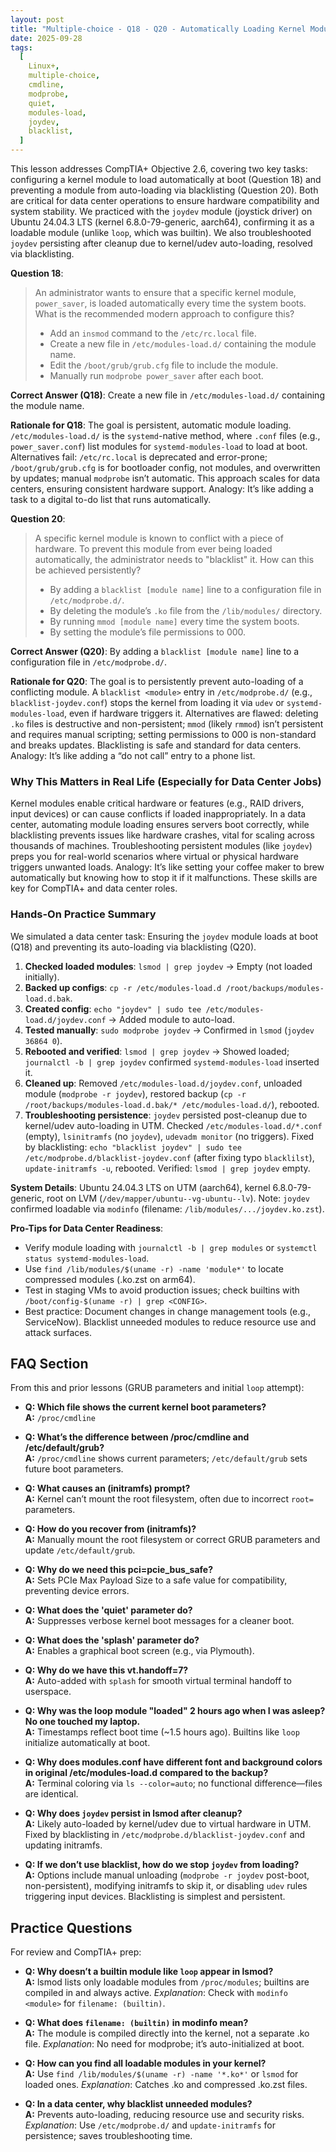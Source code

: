 ```yaml
---
layout: post
title: "Multiple-choice - Q18 - Q20 - Automatically Loading Kernel Modules at Boot"
date: 2025-09-28
tags:
  [
    Linux+,
    multiple-choice,
    cmdline,
    modprobe,
    quiet,
    modules-load,
    joydev,
    blacklist,
  ]
---
```


This lesson addresses CompTIA+ Objective 2.6, covering two key tasks: configuring a kernel module to load automatically at boot (Question 18) and preventing a module from auto-loading via blacklisting (Question 20). Both are critical for data center operations to ensure hardware compatibility and system stability. We practiced with the `joydev` module (joystick driver) on Ubuntu 24.04.3 LTS (kernel 6.8.0-79-generic, aarch64), confirming it as a loadable module (unlike `loop`, which was builtin). We also troubleshooted `joydev` persisting after cleanup due to kernel/udev auto-loading, resolved via blacklisting.

**Question 18**:

> An administrator wants to ensure that a specific kernel module, `power_saver`, is loaded automatically every time the system boots. What is the recommended modern approach to configure this?
>
> - Add an `insmod` command to the `/etc/rc.local` file.
> - Create a new file in `/etc/modules-load.d/` containing the module name.
> - Edit the `/boot/grub/grub.cfg` file to include the module.
> - Manually run `modprobe power_saver` after each boot.

**Correct Answer (Q18)**: Create a new file in `/etc/modules-load.d/` containing the module name.

**Rationale for Q18**:
The goal is persistent, automatic module loading. `/etc/modules-load.d/` is the `systemd`-native method, where `.conf` files (e.g., `power_saver.conf`) list modules for `systemd-modules-load` to load at boot. Alternatives fail: `/etc/rc.local` is deprecated and error-prone; `/boot/grub/grub.cfg` is for bootloader config, not modules, and overwritten by updates; manual `modprobe` isn’t automatic. This approach scales for data centers, ensuring consistent hardware support. Analogy: It’s like adding a task to a digital to-do list that runs automatically.

**Question 20**:

> A specific kernel module is known to conflict with a piece of hardware. To prevent this module from ever being loaded automatically, the administrator needs to "blacklist" it. How can this be achieved persistently?
>
> - By adding a `blacklist [module name]` line to a configuration file in `/etc/modprobe.d/`.
> - By deleting the module’s `.ko` file from the `/lib/modules/` directory.
> - By running `mmod [module name]` every time the system boots.
> - By setting the module’s file permissions to 000.

**Correct Answer (Q20)**: By adding a `blacklist [module name]` line to a configuration file in `/etc/modprobe.d/`.

**Rationale for Q20**:
The goal is to persistently prevent auto-loading of a conflicting module. A `blacklist <module>` entry in `/etc/modprobe.d/` (e.g., `blacklist-joydev.conf`) stops the kernel from loading it via `udev` or `systemd-modules-load`, even if hardware triggers it. Alternatives are flawed: deleting `.ko` files is destructive and non-persistent; `mmod` (likely `rmmod`) isn’t persistent and requires manual scripting; setting permissions to 000 is non-standard and breaks updates. Blacklisting is safe and standard for data centers. Analogy: It’s like adding a “do not call” entry to a phone list.

### Why This Matters in Real Life (Especially for Data Center Jobs)

Kernel modules enable critical hardware or features (e.g., RAID drivers, input devices) or can cause conflicts if loaded inappropriately. In a data center, automating module loading ensures servers boot correctly, while blacklisting prevents issues like hardware crashes, vital for scaling across thousands of machines. Troubleshooting persistent modules (like `joydev`) preps you for real-world scenarios where virtual or physical hardware triggers unwanted loads. Analogy: It’s like setting your coffee maker to brew automatically but knowing how to stop it if it malfunctions. These skills are key for CompTIA+ and data center roles.

### Hands-On Practice Summary

We simulated a data center task: Ensuring the `joydev` module loads at boot (Q18) and preventing its auto-loading via blacklisting (Q20).

1. **Checked loaded modules**: `lsmod | grep joydev` → Empty (not loaded initially).
2. **Backed up configs**: `cp -r /etc/modules-load.d /root/backups/modules-load.d.bak`.
3. **Created config**: `echo "joydev" | sudo tee /etc/modules-load.d/joydev.conf` → Added module to auto-load.
4. **Tested manually**: `sudo modprobe joydev` → Confirmed in `lsmod` (`joydev 36864 0`).
5. **Rebooted and verified**: `lsmod | grep joydev` → Showed loaded; `journalctl -b | grep joydev` confirmed `systemd-modules-load` inserted it.
6. **Cleaned up**: Removed `/etc/modules-load.d/joydev.conf`, unloaded module (`modprobe -r joydev`), restored backup (`cp -r /root/backups/modules-load.d.bak/* /etc/modules-load.d/`), rebooted.
7. **Troubleshooting persistence**: `joydev` persisted post-cleanup due to kernel/udev auto-loading in UTM. Checked `/etc/modules-load.d/*.conf` (empty), `lsinitramfs` (no `joydev`), `udevadm monitor` (no triggers). Fixed by blacklisting: `echo "blacklist joydev" | sudo tee /etc/modprobe.d/blacklist-joydev.conf` (after fixing typo `blacklilst`), `update-initramfs -u`, rebooted. Verified: `lsmod | grep joydev` empty.

**System Details**: Ubuntu 24.04.3 LTS on UTM (aarch64), kernel 6.8.0-79-generic, root on LVM (`/dev/mapper/ubuntu--vg-ubuntu--lv`). Note: `joydev` confirmed loadable via `modinfo` (filename: `/lib/modules/.../joydev.ko.zst`).

**Pro-Tips for Data Center Readiness**:

- Verify module loading with `journalctl -b | grep modules` or `systemctl status systemd-modules-load`.
- Use `find /lib/modules/$(uname -r) -name 'module*'` to locate compressed modules (.ko.zst on arm64).
- Test in staging VMs to avoid production issues; check builtins with `/boot/config-$(uname -r) | grep <CONFIG>`.
- Best practice: Document changes in change management tools (e.g., ServiceNow). Blacklist unneeded modules to reduce resource use and attack surfaces.

## FAQ Section

From this and prior lessons (GRUB parameters and initial `loop` attempt):

- **Q: Which file shows the current kernel boot parameters?**  
  **A:** `/proc/cmdline`

- **Q: What’s the difference between /proc/cmdline and /etc/default/grub?**  
  **A:** `/proc/cmdline` shows current parameters; `/etc/default/grub` sets future boot parameters.

- **Q: What causes an (initramfs) prompt?**  
  **A:** Kernel can’t mount the root filesystem, often due to incorrect `root=` parameters.

- **Q: How do you recover from (initramfs)?**  
  **A:** Manually mount the root filesystem or correct GRUB parameters and update `/etc/default/grub`.

- **Q: Why do we need this pci=pcie_bus_safe?**  
  **A:** Sets PCIe Max Payload Size to a safe value for compatibility, preventing device errors.

- **Q: What does the 'quiet' parameter do?**  
  **A:** Suppresses verbose kernel boot messages for a cleaner boot.

- **Q: What does the 'splash' parameter do?**  
  **A:** Enables a graphical boot screen (e.g., via Plymouth).

- **Q: Why do we have this vt.handoff=7?**  
  **A:** Auto-added with `splash` for smooth virtual terminal handoff to userspace.

- **Q: Why was the loop module "loaded" 2 hours ago when I was asleep? No one touched my laptop.**  
  **A:** Timestamps reflect boot time (~1.5 hours ago). Builtins like `loop` initialize automatically at boot.

- **Q: Why does modules.conf have different font and background colors in original /etc/modules-load.d compared to the backup?**  
  **A:** Terminal coloring via `ls --color=auto`; no functional difference—files are identical.

- **Q: Why does `joydev` persist in lsmod after cleanup?**  
  **A:** Likely auto-loaded by kernel/udev due to virtual hardware in UTM. Fixed by blacklisting in `/etc/modprobe.d/blacklist-joydev.conf` and updating initramfs.

- **Q: If we don’t use blacklist, how do we stop `joydev` from loading?**  
  **A:** Options include manual unloading (`modprobe -r joydev` post-boot, non-persistent), modifying initramfs to skip it, or disabling `udev` rules triggering input devices. Blacklisting is simplest and persistent.

## Practice Questions

For review and CompTIA+ prep:

- **Q: Why doesn’t a builtin module like `loop` appear in lsmod?**  
  **A:** lsmod lists only loadable modules from `/proc/modules`; builtins are compiled in and always active. _Explanation_: Check with `modinfo <module>` for `filename: (builtin)`.

- **Q: What does `filename: (builtin)` in modinfo mean?**  
  **A:** The module is compiled directly into the kernel, not a separate .ko file. _Explanation_: No need for modprobe; it’s auto-initialized at boot.

- **Q: How can you find all loadable modules in your kernel?**  
  **A:** Use `find /lib/modules/$(uname -r) -name '*.ko*'` or `lsmod` for loaded ones. _Explanation_: Catches .ko and compressed .ko.zst files.

- **Q: In a data center, why blacklist unneeded modules?**  
  **A:** Prevents auto-loading, reducing resource use and security risks. _Explanation_: Use `/etc/modprobe.d/` and `update-initramfs` for persistence; saves troubleshooting time.
